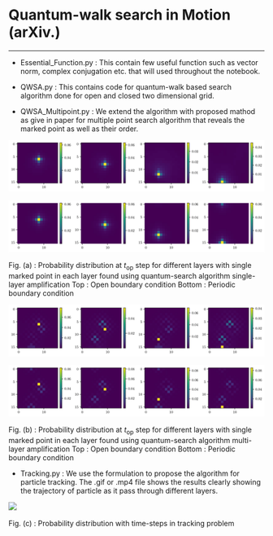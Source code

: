 # Quantum-walk search in Motion (arXiv.)

---------------


* Essential_Function.py : This contain few useful function such as vector norm, complex conjugation etc. that will used throughout the notebook.
* QWSA.py : This contains code for quantum-walk based search algorithm done for open and closed two dimensional grid. 

* QWSA_Multipoint.py : We extend the algorithm with proposed mathod as give in paper for multiple point search algorithm that reveals the marked point as well as their order. 

![Probability distribution at $t_\text{op}$ step for different layers with single marked point in each layer found using quantum-search algorithm single-layer amplification](Plots/single_layer_OBC_MAT_page-0001.jpg)

![Probability distribution at $t_\text{op}$ step for different layers with single marked point in each layer found using quantum-search algorithm single-layer amplification](Plots/single_layer_PBC_MAT_page-0001.jpg)

Fig. (a) : Probability distribution at $t_\text{op}$ step for different layers with single marked point in each layer found using quantum-search algorithm single-layer amplification Top : Open boundary condition Bottom : Periodic boundary condition

![Probability distribution at $t_\text{op}$ step for different layers with single marked point in each layer found using quantum-search algorithm single-layer amplification](Plots/multi_layer_OBC_MAT_page-0001.jpg)

![Probability distribution at $t_\text{op}$ step for different layers with single marked point in each layer found using quantum-search algorithm multi-layer amplification](Plots/multi_layer_PBC_MAT_page-0001.jpg)

Fig. (b) : Probability distribution at $t_\text{op}$ step for different layers with single marked point in each layer found using quantum-search algorithm multi-layer amplification Top : Open boundary condition Bottom : Periodic boundary condition



* Tracking.py : We use the formulation to propose the algorithm for particle tracking. The .gif or .mp4 file shows the results clearly showing the trajectory of particle as it pass through different layers.

![](Plots/movie.gif)

Fig. (c) : Probability distribution with time-steps in tracking problem